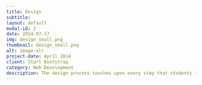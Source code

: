 ```yaml
---
title: Design
subtitle: 
layout: default
modal-id: 2
date: 2014-07-17
img: design_small.png
thumbnail: design_small.png
alt: image-alt
project-date: April 2014
client: Start Bootstrap
category: Web Development
description: The design process touches upon every step that students take in coming up with, creating, and selling a product. Through resource identification and ideation, they combine their interests with what materials, tools, and connections they have available to them. They create prototypes of their ideas, and ask for feedback from their peers and mentors to improve their product and process. In thinking about making for others, they practice empathy and show an understanding of their customers.
---
```

